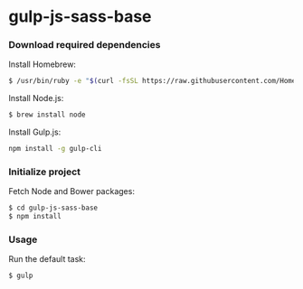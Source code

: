 # gulp-js-sass-base

### Download required dependencies

Install Homebrew:

```sh
$ /usr/bin/ruby -e "$(curl -fsSL https://raw.githubusercontent.com/Homebrew/install/master/install)"
```

Install Node.js:

```sh
$ brew install node
```

Install Gulp.js:

```sh
npm install -g gulp-cli
```

### Initialize project

Fetch Node and Bower packages:

```sh
$ cd gulp-js-sass-base
$ npm install
```

### Usage

Run the default task:

```sh
$ gulp
```
